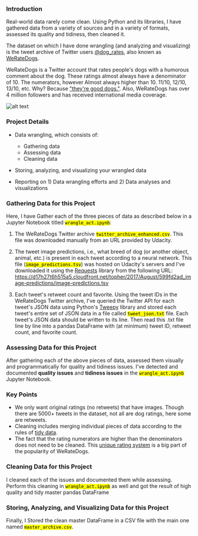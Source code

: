 ### Introduction

Real-world data rarely come clean. Using Python and its libraries, I have gathered data from a variety of sources and in a variety of formats, assessed its quality and tidiness, then cleaned it. 

The dataset on which I have done wrangling (and analyzing and visualizing) is the tweet archive of Twitter users [@dog_rates](https://twitter.com/dog_rates), also known as [WeRateDogs](https://en.wikipedia.org/wiki/WeRateDogs). 

WeRateDogs is a Twitter account that rates people's dogs with a humorous comment about the dog. These ratings almost always have a denominator of 10. The numerators, however Almost always higher than 10. 11/10, 12/10, 13/10, etc. Why? Because ["they're good dogs."](http://knowyourmeme.com/memes/theyre-good-dogs-brent). Also, WeRateDogs has over 4 million followers and has received international media coverage.

![alt text](https://d17h27t6h515a5.cloudfront.net/topher/2017/October/59dd378f_dog-rates-social/dog-rates-social.jpg)

### Project Details

  * Data wrangling, which consists of:
    * Gathering data
    * Assessing data
    * Cleaning data
        
* Storing, analyzing, and visualizing your wrangled data
* Reporting on 1) Data wrangling efforts and 2) Data analyses and visualizations

### Gathering Data for this Project

Here, I have Gather each of the three pieces of data as described below in a Jupyter Notebook titled <code><mark>wrangle_act.ipynb</mark></code>:

1. The WeRateDogs Twitter archive <code><mark>twitter_archive_enhanced.csv</mark></code>. This file was downloaded manually from an URL provided by Udacity.

2. The tweet image predictions, i.e., what breed of dog (or another object, animal, etc.) is present in each tweet according to a neural network. This file (<code><mark>image_predictions.tsv</mark></code>) was hosted on Udacity's servers and I've downloaded it using the [Requests](http://docs.python-requests.org/en/master/) library from the following URL: https://d17h27t6h515a5.cloudfront.net/topher/2017/August/599fd2ad_image-predictions/image-predictions.tsv

3. Each tweet's retweet count and favorite. Using the tweet IDs in the WeRateDogs Twitter archive, I've queried the Twitter API for each tweet's JSON data using Python's [Tweepy](http://www.tweepy.org/) library and stored each tweet's entire set of JSON data in a file called <code><mark>tweet_json.txt</mark></code> file. Each tweet's JSON data should be written to its line. Then read this .txt file line by line into a pandas DataFrame with (at minimum) tweet ID, retweet count, and favorite count.

### Assessing Data for this Project

After gathering each of the above pieces of data, assessed them visually and programmatically for quality and tidiness issues. I've detected and documented **quality issues** and **tidiness issues** in the <code><mark>wrangle_act.ipynb</mark></code> Jupyter Notebook. 

### Key Points

* We only want original ratings (no retweets) that have images. Though there are 5000+ tweets in the dataset, not all are dog ratings, here some are retweets.
* Cleaning includes merging individual pieces of data according to the rules of [tidy data](https://cran.r-project.org/web/packages/tidyr/vignettes/tidy-data.html).
* The fact that the rating numerators are higher than the denominators does not need to be cleaned. This [unique rating system](http://knowyourmeme.com/memes/theyre-good-dogs-brent) is a big part of the popularity of WeRateDogs.

### Cleaning Data for this Project

I cleaned each of the issues and documented them while assessing. Perform this cleaning in <code><mark>wrangle_act.ipynb</mark></code> as well and got the result of high quality and tidy master pandas DataFrame

### Storing, Analyzing, and Visualizing Data for this Project

Finally, I Stored the clean master DataFrame in a CSV file with the main one named <code><mark>master_archive.csv</mark></code>.
